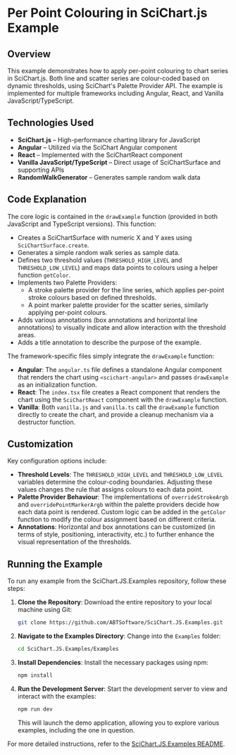# Per Point Colouring in SciChart.js Example

## Overview

This example demonstrates how to apply per-point colouring to chart series in SciChart.js. Both line and scatter series are colour-coded based on dynamic thresholds, using SciChart's Palette Provider API. The example is implemented for multiple frameworks including Angular, React, and Vanilla JavaScript/TypeScript.

## Technologies Used

-   **SciChart.js** – High-performance charting library for JavaScript
-   **Angular** – Utilized via the SciChart Angular component
-   **React** – Implemented with the SciChartReact component
-   **Vanilla JavaScript/TypeScript** – Direct usage of SciChartSurface and supporting APIs
-   **RandomWalkGenerator** – Generates sample random walk data

## Code Explanation

The core logic is contained in the `drawExample` function (provided in both JavaScript and TypeScript versions). This function:

-   Creates a SciChartSurface with numeric X and Y axes using `SciChartSurface.create`.
-   Generates a simple random walk series as sample data.
-   Defines two threshold values (`THRESHOLD_HIGH_LEVEL` and `THRESHOLD_LOW_LEVEL`) and maps data points to colours using a helper function `getColor`.
-   Implements two Palette Providers:
    -   A stroke palette provider for the line series, which applies per-point stroke colours based on defined thresholds.
    -   A point marker palette provider for the scatter series, similarly applying per-point colours.
-   Adds various annotations (box annotations and horizontal line annotations) to visually indicate and allow interaction with the threshold areas.
-   Adds a title annotation to describe the purpose of the example.

The framework-specific files simply integrate the `drawExample` function:

-   **Angular**: The `angular.ts` file defines a standalone Angular component that renders the chart using `<scichart-angular>` and passes `drawExample` as an initialization function.
-   **React**: The `index.tsx` file creates a React component that renders the chart using the `SciChartReact` component with the `drawExample` function.
-   **Vanilla**: Both `vanilla.js` and `vanilla.ts` call the `drawExample` function directly to create the chart, and provide a cleanup mechanism via a destructor function.

## Customization

Key configuration options include:

-   **Threshold Levels**: The `THRESHOLD_HIGH_LEVEL` and `THRESHOLD_LOW_LEVEL` variables determine the colour-coding boundaries. Adjusting these values changes the rule that assigns colours to each data point.
-   **Palette Provider Behaviour**: The implementations of `overrideStrokeArgb` and `overridePointMarkerArgb` within the palette providers decide how each data point is rendered. Custom logic can be added in the `getColor` function to modify the colour assignment based on different criteria.
-   **Annotations**: Horizontal and box annotations can be customized (in terms of style, positioning, interactivity, etc.) to further enhance the visual representation of the thresholds.

## Running the Example

To run any example from the SciChart.JS.Examples repository, follow these steps:

1. **Clone the Repository**: Download the entire repository to your local machine using Git:

    ```bash
    git clone https://github.com/ABTSoftware/SciChart.JS.Examples.git
    ```

2. **Navigate to the Examples Directory**: Change into the `Examples` folder:

    ```bash
    cd SciChart.JS.Examples/Examples
    ```

3. **Install Dependencies**: Install the necessary packages using npm:

    ```bash
    npm install
    ```

4. **Run the Development Server**: Start the development server to view and interact with the examples:

    ```bash
    npm run dev
    ```

    This will launch the demo application, allowing you to explore various examples, including the one in question.

For more detailed instructions, refer to the [SciChart.JS.Examples README](https://github.com/ABTSoftware/SciChart.JS.Examples/blob/master/README.md).
